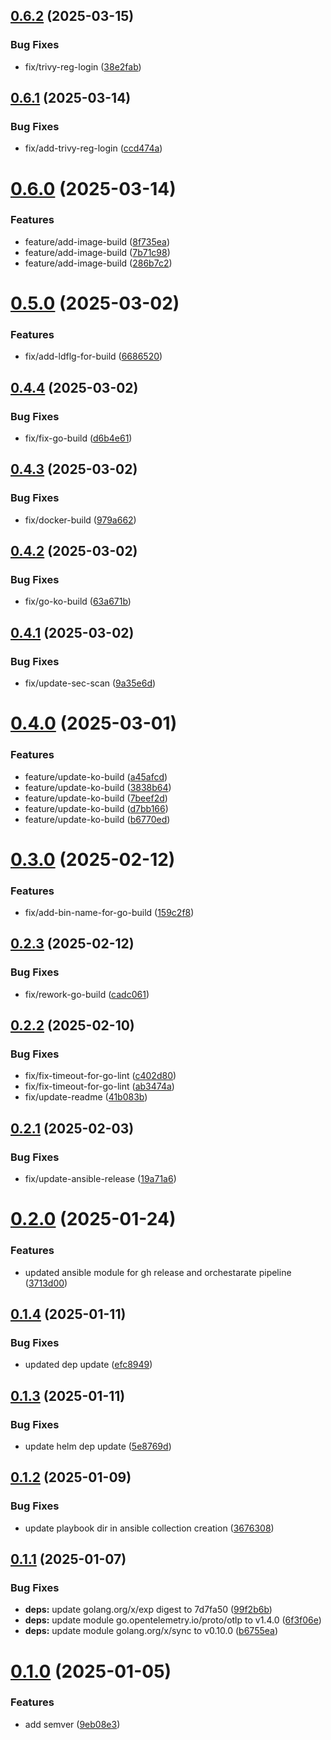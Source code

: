 ## [0.6.2](https://github.com/stuttgart-things/dagger/compare/v0.6.1...v0.6.2) (2025-03-15)


### Bug Fixes

* fix/trivy-reg-login ([38e2fab](https://github.com/stuttgart-things/dagger/commit/38e2fabe00711080ce54035cf1c6383a00d89079))

## [0.6.1](https://github.com/stuttgart-things/dagger/compare/v0.6.0...v0.6.1) (2025-03-14)


### Bug Fixes

* fix/add-trivy-reg-login ([ccd474a](https://github.com/stuttgart-things/dagger/commit/ccd474a61d5f5fe092bd9279eaa33401d6b20df7))

# [0.6.0](https://github.com/stuttgart-things/dagger/compare/v0.5.0...v0.6.0) (2025-03-14)


### Features

* feature/add-image-build ([8f735ea](https://github.com/stuttgart-things/dagger/commit/8f735ea8122db1d3b3f63d12c5c6d9be17a4c8a2))
* feature/add-image-build ([7b71c98](https://github.com/stuttgart-things/dagger/commit/7b71c98c59e01df9383db96e0fe0d5cd23d5abe3))
* feature/add-image-build ([286b7c2](https://github.com/stuttgart-things/dagger/commit/286b7c23bb0caa96a627a145b653105bc88d69e1))

# [0.5.0](https://github.com/stuttgart-things/dagger/compare/v0.4.4...v0.5.0) (2025-03-02)


### Features

* fix/add-ldflg-for-build ([6686520](https://github.com/stuttgart-things/dagger/commit/668652097b1ba889ace0bc726987f27cdd9dba61))

## [0.4.4](https://github.com/stuttgart-things/dagger/compare/v0.4.3...v0.4.4) (2025-03-02)


### Bug Fixes

* fix/fix-go-build ([d6b4e61](https://github.com/stuttgart-things/dagger/commit/d6b4e61cdff938b74462515f7f6ad6cc0d1c6b95))

## [0.4.3](https://github.com/stuttgart-things/dagger/compare/v0.4.2...v0.4.3) (2025-03-02)


### Bug Fixes

* fix/docker-build ([979a662](https://github.com/stuttgart-things/dagger/commit/979a662e53ae6d8bcae19c9736f7610bf613f409))

## [0.4.2](https://github.com/stuttgart-things/dagger/compare/v0.4.1...v0.4.2) (2025-03-02)


### Bug Fixes

* fix/go-ko-build ([63a671b](https://github.com/stuttgart-things/dagger/commit/63a671bffabc86b3ea70794b6519f4b2e830ce6c))

## [0.4.1](https://github.com/stuttgart-things/dagger/compare/v0.4.0...v0.4.1) (2025-03-02)


### Bug Fixes

* fix/update-sec-scan ([9a35e6d](https://github.com/stuttgart-things/dagger/commit/9a35e6d634c640f1d4e8ba1b6f76ea3a1a97cf6e))

# [0.4.0](https://github.com/stuttgart-things/dagger/compare/v0.3.0...v0.4.0) (2025-03-01)


### Features

* feature/update-ko-build ([a45afcd](https://github.com/stuttgart-things/dagger/commit/a45afcd75c0a3afe9ac83f7edf87a65fe91a0543))
* feature/update-ko-build ([3838b64](https://github.com/stuttgart-things/dagger/commit/3838b644fc937e3249e533f197f50984fe7fa19b))
* feature/update-ko-build ([7beef2d](https://github.com/stuttgart-things/dagger/commit/7beef2dfb93873e5ff8810cbf68d293f6cc41665))
* feature/update-ko-build ([d7bb166](https://github.com/stuttgart-things/dagger/commit/d7bb166b77e5446cd8eafb90c06ab300ca069491))
* feature/update-ko-build ([b6770ed](https://github.com/stuttgart-things/dagger/commit/b6770edaf207d9adb85ad642c5a4538bc8f741ea))

# [0.3.0](https://github.com/stuttgart-things/dagger/compare/v0.2.3...v0.3.0) (2025-02-12)


### Features

* fix/add-bin-name-for-go-build ([159c2f8](https://github.com/stuttgart-things/dagger/commit/159c2f8f178b29acf9ed4864f4afc19c629de239))

## [0.2.3](https://github.com/stuttgart-things/dagger/compare/v0.2.2...v0.2.3) (2025-02-12)


### Bug Fixes

* fix/rework-go-build ([cadc061](https://github.com/stuttgart-things/dagger/commit/cadc0617025c7f35245e424692c09ae003f0ade9))

## [0.2.2](https://github.com/stuttgart-things/dagger/compare/v0.2.1...v0.2.2) (2025-02-10)


### Bug Fixes

* fix/fix-timeout-for-go-lint ([c402d80](https://github.com/stuttgart-things/dagger/commit/c402d808f264271ac6291cc4bb8adb353b418e7f))
* fix/fix-timeout-for-go-lint ([ab3474a](https://github.com/stuttgart-things/dagger/commit/ab3474a41b7a1dabbb7bfc08808fbf1fba55c3f0))
* fix/update-readme ([41b083b](https://github.com/stuttgart-things/dagger/commit/41b083bbdfb7d0c73454841c697c17cfdf8ee280))

## [0.2.1](https://github.com/stuttgart-things/dagger/compare/v0.2.0...v0.2.1) (2025-02-03)


### Bug Fixes

* fix/update-ansible-release ([19a71a6](https://github.com/stuttgart-things/dagger/commit/19a71a6b97e31c389742bdc2c1bf9e53f031fad4))

# [0.2.0](https://github.com/stuttgart-things/dagger/compare/v0.1.4...v0.2.0) (2025-01-24)


### Features

* updated ansible module for gh release and orchestarate pipeline ([3713d00](https://github.com/stuttgart-things/dagger/commit/3713d0064680ab0593e531bf44edf53ebfe2ab7f))

## [0.1.4](https://github.com/stuttgart-things/dagger/compare/v0.1.3...v0.1.4) (2025-01-11)


### Bug Fixes

* updated dep update ([efc8949](https://github.com/stuttgart-things/dagger/commit/efc89491a0a8774931cb8c1790daf5897dba0132))

## [0.1.3](https://github.com/stuttgart-things/dagger/compare/v0.1.2...v0.1.3) (2025-01-11)


### Bug Fixes

* update helm dep update ([5e8769d](https://github.com/stuttgart-things/dagger/commit/5e8769dbfae6608eca36509c7100e1fada0d1617))

## [0.1.2](https://github.com/stuttgart-things/dagger/compare/v0.1.1...v0.1.2) (2025-01-09)


### Bug Fixes

* update playbook dir in ansible collection creation ([3676308](https://github.com/stuttgart-things/dagger/commit/367630827168dfe7c5fb24d4eb82e96af149129e))

## [0.1.1](https://github.com/stuttgart-things/dagger/compare/v0.1.0...v0.1.1) (2025-01-07)


### Bug Fixes

* **deps:** update golang.org/x/exp digest to 7d7fa50 ([99f2b6b](https://github.com/stuttgart-things/dagger/commit/99f2b6ba207a57a7f7bf29d4d11e73a13c9a88ac))
* **deps:** update module go.opentelemetry.io/proto/otlp to v1.4.0 ([6f3f06e](https://github.com/stuttgart-things/dagger/commit/6f3f06e1cac8e6bbf69af9100d11fed8cdafb39d))
* **deps:** update module golang.org/x/sync to v0.10.0 ([b6755ea](https://github.com/stuttgart-things/dagger/commit/b6755eada0d327f00de66ce58a8c270552d9ddc0))

# [0.1.0](https://github.com/stuttgart-things/dagger/compare/v0.0.4...v0.1.0) (2025-01-05)


### Features

* add semver ([9eb08e3](https://github.com/stuttgart-things/dagger/commit/9eb08e3100a8f437f4efc4a99956f4833faf1efa))
